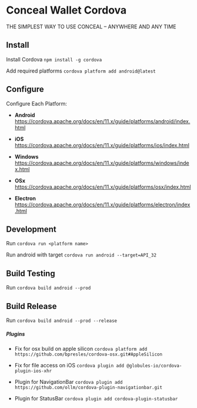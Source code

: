 # Conceal Wallet Cordova

THE SIMPLEST WAY TO USE CONCEAL – ANYWHERE AND ANY TIME

## Install

Install Cordova `npm install -g cordova`

Add required platforms `cordova platform add android@latest`

## Configure

Configure Each Platform:

- **Android** https://cordova.apache.org/docs/en/11.x/guide/platforms/android/index.html

- **iOS** https://cordova.apache.org/docs/en/11.x/guide/platforms/ios/index.html

- **Windows** https://cordova.apache.org/docs/en/11.x/guide/platforms/windows/index.html

- **OSx** https://cordova.apache.org/docs/en/11.x/guide/platforms/osx/index.html

- **Electron**  https://cordova.apache.org/docs/en/11.x/guide/platforms/electron/index.html

## Development

Run `cordova run <platform name>`

Run android with target `cordova run android --target=API_32`

## Build Testing

Run `cordova build android --prod`

## Build Release

Run `cordova build android --prod --release`

##### Plugins

- Fix for osx build on apple silicon `cordova platform add https://github.com/bpresles/cordova-osx.git#AppleSilicon`

- Fix for file access on iOS `cordova plugin add @globules-io/cordova-plugin-ios-xhr`

- Plugin for NavigationBar `cordova plugin add https://github.com/ollm/cordova-plugin-navigationbar.git`

- Plugin for StatusBar `cordova plugin add cordova-plugin-statusbar`